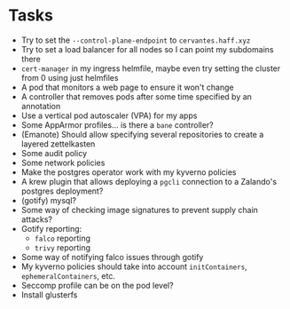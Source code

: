 # Tasks
* Try to set the `--control-plane-endpoint` to `cervantes.haff.xyz`
* Try to set a load balancer for all nodes so I can point my subdomains there
* `cert-manager` in my ingress helmfile, maybe even try setting the cluster from 0 using just helmfiles
* A pod that monitors a web page to ensure it won't change
* A controller that removes pods after some time specified by an annotation
* Use a vertical pod autoscaler (VPA) for my apps
* Some AppArmor profiles... is there a `bane` controller?
* (Emanote) Should allow specifying several repositories to create a layered zettelkasten
* Some audit policy
* Some network policies
* Make the postgres operator work with my kyverno policies
* A krew plugin that allows deploying a `pgcli` connection to a Zalando's postgres deployment?
* (gotify) mysql?
* Some way of checking image signatures to prevent supply chain attacks?
* Gotify reporting:
  * `falco` reporting
  * `trivy` reporting
* Some way of notifying falco issues through gotify
* My kyverno policies should take into account `initContainers`, `ephemeralContainers`, etc.
* Seccomp profile can be on the pod level?
* Install glusterfs
